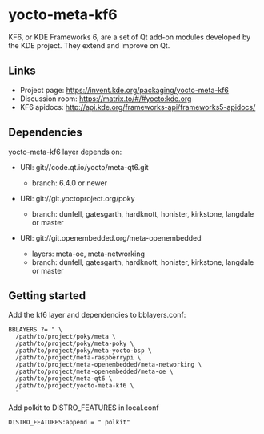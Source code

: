 <!--
  SPDX-FileCopyrightText: 2014 Johan Thelin <johan.thelin@pelagicore.com>
  SPDX-FileCopyrightText: 2018 Volker Krause <vkrause@kde.org>
  SPDX-FileCopyrightText: 2019 Hannah Kiekens <hannahkiekens@gmail.com>
  SPDX-FileCopyrightText: 2020 Andreas Cord-Landwehr <cordlandwehr@kde.org>
  
  SPDX-License-Identifier: MIT
-->

# yocto-meta-kf6

KF6, or KDE Frameworks 6, are a set of Qt add-on modules developed by the KDE
project. They extend and improve on Qt.

## Links

* Project page: https://invent.kde.org/packaging/yocto-meta-kf6
* Discussion room: https://matrix.to/#/#yocto:kde.org
* KF6 apidocs: http://api.kde.org/frameworks-api/frameworks5-apidocs/

## Dependencies

yocto-meta-kf6 layer depends on:

* URI: git://code.qt.io/yocto/meta-qt6.git
  * branch: 6.4.0 or newer

* URI:  git://git.yoctoproject.org/poky
  * branch: dunfell, gatesgarth, hardknott, honister, kirkstone, langdale or master

* URI: git://git.openembedded.org/meta-openembedded
  * layers: meta-oe, meta-networking
  * branch: dunfell, gatesgarth, hardknott, honister, kirkstone, langdale or master


## Getting started

Add the kf6 layer and dependencies to bblayers.conf:
```
BBLAYERS ?= " \
  /path/to/project/poky/meta \
  /path/to/project/poky/meta-poky \
  /path/to/project/poky/meta-yocto-bsp \
  /path/to/project/meta-raspberrypi \
  /path/to/project/meta-openembedded/meta-networking \
  /path/to/project/meta-openembedded/meta-oe \
  /path/to/project/meta-qt6 \
  /path/to/project/yocto-meta-kf6 \
  "
```

Add polkit to DISTRO_FEATURES in local.conf
```
DISTRO_FEATURES:append = " polkit"
```
